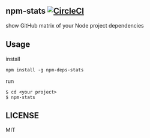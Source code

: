 ## npm-stats [![CircleCI](https://circleci.com/gh/metrue/npm-stats.svg?style=svg)](https://circleci.com/gh/metrue/npm-stats)

show GitHub matrix of your Node project dependencies

## Usage

install
```
npm install -g npm-deps-stats
```

run
```
$ cd <your project>
$ npm-stats
```

## LICENSE

MIT
